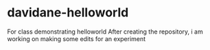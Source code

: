 # davidane-helloworld
For class demonstrating helloworld
After creating the repository, i am working on making some edits for an experiment
